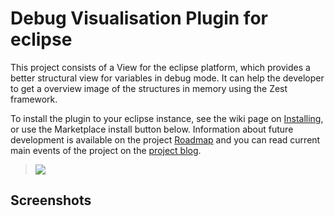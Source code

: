 # Debug Visualisation Plugin for eclipse #

This project consists of a View for the eclipse platform, which provides a better structural view for variables in debug mode. It can help the developer to get a overview image of the structures in memory using the Zest framework.

To install the plugin to your eclipse instance, see the wiki page on [Installing](wiki/Installing), or use the Marketplace install button below. Information about future development is available on the project [Roadmap](wiki/Roadmap) and you can read current main events of the project on the [project blog](http://cubussapiens.hu/en/category/programming-en/debugvisualisation/).

<a href='http://marketplace.eclipse.org/marketplace-client-intro?mpc_install=958' title='Drag and drop into a running Eclipse Indigo workspace to install Debug Visualisation for Eclipse'>
<blockquote><img src='http://marketplace.eclipse.org/misc/installbutton.png' />
</a></blockquote>

## Screenshots ##

![![](http://debugvisualisation.googlecode.com/files/dv_screenshot_small.png)](http://debugvisualisation.googlecode.com/files/dv_screenshot.png)
